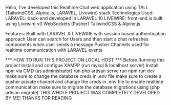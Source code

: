 Hello, I've developed this Realtime Chat web application using TALL (TailwindCSS, Alpine.js, LARAVEL, Livewire) stack
Technologies Used:
LARAVEL: back-end developed in LARAVEL 10
LIVEWIRE: front-end is built using Livewire v3
WebSockets (Pusher)
TailwindCSS & Alpine.js

Features:
Built with LARAVEL & LIVEWIRE with session based authentication approach
User can search for Users and then start a chat
refreshes components when user sends a message
Pusher Channels used for realtime communication with LARAVEL events

*** HOW TO RUN THIS PROJECT ON LOCAL HOST ***
Before Running this project
Install and configue XAMPP (run mysql & localhost server)
Install npm via CMD (as administrator)
run php artisan serve
run npm run dev
make sure to change the database creds in .env file
make sure to create a pusher private channel and change the creds in .env file to enable realtime communication
make sure to migrate the database migrations using (php artisan migrate)
THIS WHOLE PROJECT WAS COMPLETELY DEVELOPED BY ME!
THANKS FOR READING
